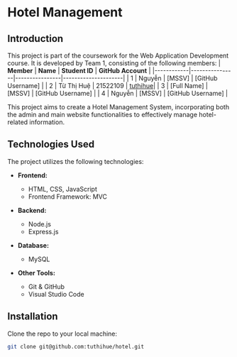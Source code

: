# Hotel Management 

## Introduction
This project is part of the coursework for the Web Application Development course. It is developed by Team 1, consisting of the following members:
| **Member** | **Name**       | **Student ID** | **GitHub Account** |
|------------|----------------|----------------|---------------------|
| 1          | Nguyễn      | [MSSV]         | [GitHub Username]   |
| 2          | Từ Thị Huệ     | 21522109    | <a href="https://github.com/tuthihue">tuthihue</a>|
| 3          | [Full Name]     | [MSSV]         | [GitHub Username]   |
| 4          | Nguyễn      | [MSSV]         | [GitHub Username]   |



This project aims to create a Hotel Management System, incorporating both the admin and main website functionalities to effectively manage hotel-related information.

## Technologies Used
The project utilizes the following technologies:

- **Frontend:**
  - HTML, CSS, JavaScript
  - Frontend Framework: MVC

- **Backend:**
  - Node.js
  - Express.js

- **Database:**
  - MySQL

- **Other Tools:**
  - Git & GitHub 
  - Visual Studio Code

## Installation
Clone the repo to your local machine:
   ```bash
   git clone git@github.com:tuthihue/hotel.git



